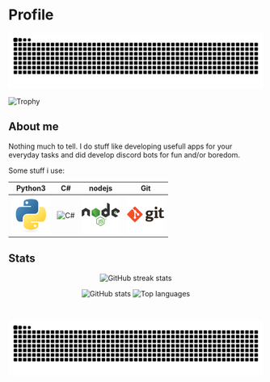 # Profile

<p align="center">
 <img width="1000" src="https://github.com/ahri-sgwc/ahri-sgwc/blob/output/github-contribution-grid-snake-dark.svg" alt="snake"/>
</p>

![Trophy](https://github-profile-trophy.vercel.app/?username=ahri-sgwc&no-frame=true&no-bg=true&theme=discord&column=-1)

## About me

Nothing much to tell. I do stuff like developing usefull apps for your everyday tasks and did develop discord bots for fun and/or boredom.

Some stuff i use:

 | Python3                                                                                                                                           | C#                                                                                                                                           | nodejs                                                                                                                                                    | Git                                                                                                                                           |
 | ------------------------------------------------------------------------------------------------------------------------------------------------- | -------------------------------------------------------------------------------------------------------------------------------------------- | --------------------------------------------------------------------------------------------------------------------------------------------------------- | --------------------------------------------------------------------------------------------------------------------------------------------- |
 | <img src="https://github.com/devicons/devicon/blob/master/icons/python/python-original.svg" title="Python"  alt="Python" width="75" height="75"/> | <img src="https://cdn.jsdelivr.net/gh/devicons/devicon@latest/icons/csharp/csharp-original.svg" title="C#" alt="C#" width="75" height="75"/> | <img src="https://github.com/devicons/devicon/blob/master/icons/nodejs/nodejs-original-wordmark.svg" title="nodejs" alt="NodeJS" width="75" height="75"/> | <img src="https://github.com/devicons/devicon/blob/master/icons/git/git-original-wordmark.svg" title="Git" alt="Git" width="75" height="75"/> |

## Stats

<p align="center">
  <img width="800" height="220" src="https://streak-stats.demolab.com?user=ahri-sgwc&theme=highcontrast&hide_border=true&border_radius=5&card_width=800" alt="GitHub streak stats">
</p>

<p align="center">
  <img width="600" height="200" src="https://github-readme-stats.vercel.app/api?username=ahri-sgwc&show_icons=true&theme=vision-friendly-dark" alt="GitHub stats">
  <img width="400" height="200" src="https://github-readme-stats.vercel.app/api/top-langs/?username=ahri-sgwc&size_weight=0.15&count_weight=0.5&layout=compact&theme=vision-friendly-dark" alt="Top languages">
</p>

<div id="header" align="center">
  <img src="https://komarev.com/ghpvc/?username=ahri-sgwc&style=for-the-badge&color=green" alt=""/>
</div>

<p align="center">
 <img width="1000" src="https://github.com/ahri-sgwc/ahri-sgwc/blob/output/github-contribution-grid-snake-dark.svg" alt="snake"/>
</p>
